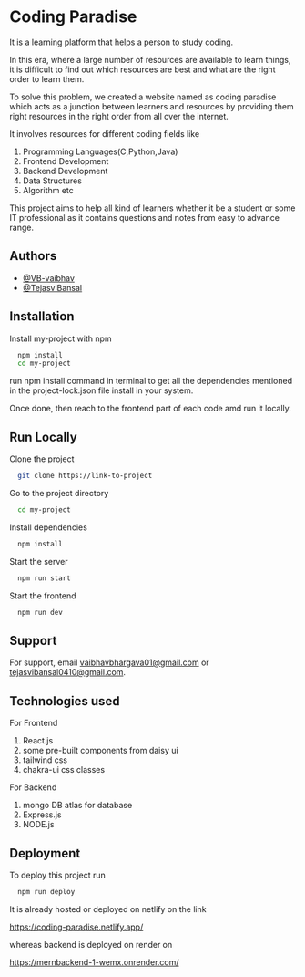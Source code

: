 
# Coding Paradise

It is a learning platform that helps a person to study coding.

In this era, where a large number of resources are available to learn things, it is difficult to find out which resources are best and what are the right order to learn them.

To solve this problem, we created a website named as coding paradise which acts as a junction between learners and resources by providing them right resources in the right order from all over the internet.

It involves resources for different coding fields like 

1. Programming Languages(C,Python,Java)
2. Frontend Development
3. Backend Development
4. Data Structures
5. Algorithm etc


This project aims to help all kind of learners whether it be a student or some IT professional as it contains questions and notes from easy to advance range.




## Authors

- [@VB-vaibhav](https://github.com/VB-vaibhav)
- [@TejasviBansal](https://github.com/TejasviBansal)


## Installation

Install my-project with npm

```bash
  npm install 
  cd my-project
```
run npm install command in terminal to get all the dependencies mentioned in the project-lock.json file install in your system.

Once done, then reach to the frontend part of each code amd run it locally.
## Run Locally

Clone the project

```bash
  git clone https://link-to-project
```

Go to the project directory

```bash
  cd my-project
```

Install dependencies

```bash
  npm install
```

Start the server

```bash
  npm run start
```

Start the frontend

```bash
  npm run dev
```
## Support

For support, email vaibhavbhargava01@gmail.com or tejasvibansal0410@gmail.com.


## Technologies used

For Frontend 

1. React.js
2. some pre-built components from daisy ui
3. tailwind css
4. chakra-ui css classes

For Backend

1. mongo DB atlas for database
2. Express.js
3. NODE.js
## Deployment

To deploy this project run

```bash
  npm run deploy
```

It is already hosted or deployed on netlify on the link

https://coding-paradise.netlify.app/

whereas backend is deployed on render on

https://mernbackend-1-wemx.onrender.com/
